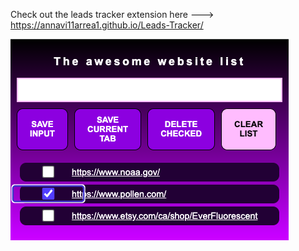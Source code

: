 Check out the leads tracker extension here ---> https://annavi11arrea1.github.io/Leads-Tracker/

<img src="leadstrackerextension.jpg">
